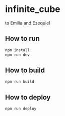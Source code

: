 # infinite_cube

to Emilia and Ezequiel

## How to run

```bash
npm install
npm run dev
```

## How to build

```bash
npm run build
```


## How to deploy

```bash
npm run deploy
```


